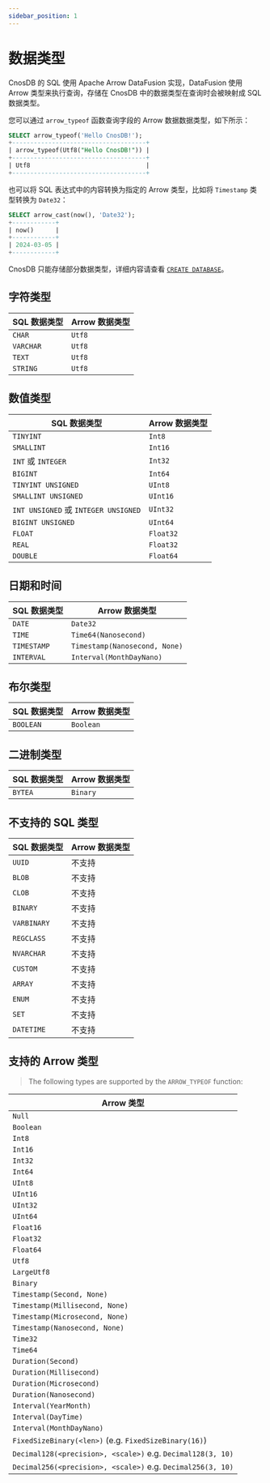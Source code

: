```yaml
---
sidebar_position: 1
---
```


# 数据类型

CnosDB 的 SQL 使用 Apache Arrow DataFusion 实现，DataFusion 使用 Arrow 类型来执行查询，存储在 CnosDB 中的数据类型在查询时会被映射成 SQL 数据类型。

您可以通过 `arrow_typeof` 函数查询字段的 Arrow 数据数据类型，如下所示：

```sql {1}
SELECT arrow_typeof('Hello CnosDB!');
+-------------------------------------+
| arrow_typeof(Utf8("Hello CnosDB!")) |
+-------------------------------------+
| Utf8                                |
+-------------------------------------+
```

也可以将 SQL 表达式中的内容转换为指定的 Arrow 类型，比如将 `Timestamp` 类型转换为 `Date32`：

```sql {1}
SELECT arrow_cast(now(), 'Date32');
+------------+
| now()      |
+------------+
| 2024-03-05 |
+------------+
```

CnosDB 只能存储部分数据类型，详细内容请查看 [`CREATE DATABASE`](ddl#create-database)。

## 字符类型

| SQL 数据类型 | Arrow 数据类型 |
| ------------ | -------------- |
| `CHAR`       | `Utf8`         |
| `VARCHAR`    | `Utf8`         |
| `TEXT`       | `Utf8`         |
| `STRING`     | `Utf8`         |

## 数值类型

| SQL 数据类型                         | Arrow 数据类型 |
| ------------------------------------ | -------------- |
| `TINYINT`                            | `Int8`         |
| `SMALLINT`                           | `Int16`        |
| `INT` 或 `INTEGER`                   | `Int32`        |
| `BIGINT`                             | `Int64`        |
| `TINYINT UNSIGNED`                   | `UInt8`        |
| `SMALLINT UNSIGNED`                  | `UInt16`       |
| `INT UNSIGNED` 或 `INTEGER UNSIGNED` | `UInt32`       |
| `BIGINT UNSIGNED`                    | `UInt64`       |
| `FLOAT`                              | `Float32`      |
| `REAL`                               | `Float32`      |
| `DOUBLE`                             | `Float64`      |

## 日期和时间

| SQL 数据类型 | Arrow 数据类型                |
| ------------ | ----------------------------- |
| `DATE`       | `Date32`                      |
| `TIME`       | `Time64(Nanosecond)`          |
| `TIMESTAMP`  | `Timestamp(Nanosecond, None)` |
| `INTERVAL`   | `Interval(MonthDayNano)`      |

## 布尔类型

| SQL 数据类型 | Arrow 数据类型 |
| ------------ | -------------- |
| `BOOLEAN`    | `Boolean`      |

## 二进制类型

| SQL 数据类型 | Arrow 数据类型 |
| ------------ | -------------- |
| `BYTEA`      | `Binary`       |

## 不支持的 SQL 类型

| SQL 数据类型 | Arrow 数据类型 |
| ------------ | -------------- |
| `UUID`       | 不支持         |
| `BLOB`       | 不支持         |
| `CLOB`       | 不支持         |
| `BINARY`     | 不支持         |
| `VARBINARY`  | 不支持         |
| `REGCLASS`   | 不支持         |
| `NVARCHAR`   | 不支持         |
| `CUSTOM`     | 不支持         |
| `ARRAY`      | 不支持         |
| `ENUM`       | 不支持         |
| `SET`        | 不支持         |
| `DATETIME`   | 不支持         |

## 支持的 Arrow 类型

> The following types are supported by the `ARROW_TYPEOF` function:

| Arrow 类型                                                  |
| ----------------------------------------------------------- |
| `Null`                                                      |
| `Boolean`                                                   |
| `Int8`                                                      |
| `Int16`                                                     |
| `Int32`                                                     |
| `Int64`                                                     |
| `UInt8`                                                     |
| `UInt16`                                                    |
| `UInt32`                                                    |
| `UInt64`                                                    |
| `Float16`                                                   |
| `Float32`                                                   |
| `Float64`                                                   |
| `Utf8`                                                      |
| `LargeUtf8`                                                 |
| `Binary`                                                    |
| `Timestamp(Second, None)`                                   |
| `Timestamp(Millisecond, None)`                              |
| `Timestamp(Microsecond, None)`                              |
| `Timestamp(Nanosecond, None)`                               |
| `Time32`                                                    |
| `Time64`                                                    |
| `Duration(Second)`                                          |
| `Duration(Millisecond)`                                     |
| `Duration(Microsecond)`                                     |
| `Duration(Nanosecond)`                                      |
| `Interval(YearMonth)`                                       |
| `Interval(DayTime)`                                         |
| `Interval(MonthDayNano)`                                    |
| `FixedSizeBinary(<len>)` (e.g. `FixedSizeBinary(16)`)       |
| `Decimal128(<precision>, <scale>)` e.g. `Decimal128(3, 10)` |
| `Decimal256(<precision>, <scale>)` e.g. `Decimal256(3, 10)` |
